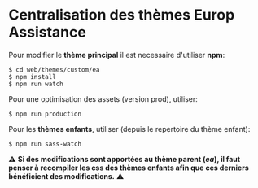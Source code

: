 # Centralisation des thèmes **Europ Assistance**


Pour modifier le **thème principal** il est necessaire d'utiliser **npm**:
```
$ cd web/themes/custom/ea
$ npm install
$ npm run watch
```
Pour une optimisation des assets (version prod), utiliser:
```
$ npm run production
```
Pour les **thèmes enfants**, utiliser (depuis le repertoire du thème enfant):
```
$ npm run sass-watch
```
⚠️ **Si des modifications sont apportées au thème parent (*ea*), il faut penser à recompiler les css des thèmes enfants afin que ces derniers bénéficient des modifications.** ⚠️